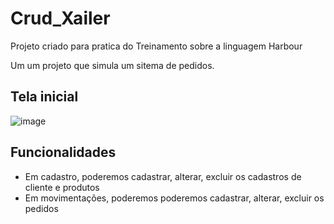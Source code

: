 # Crud_Xailer

Projeto criado para pratica do Treinamento sobre a linguagem Harbour

Um um projeto que simula um sitema de pedidos.

## Tela inicial

![image](https://github.com/user-attachments/assets/00d3709f-7ef3-4a44-bd48-bc0ca50dde97)

## Funcionalidades
- Em cadastro, poderemos cadastrar, alterar, excluir os cadastros de cliente e produtos
- Em movimentações, poderemos poderemos cadastrar, alterar, excluir os pedidos
